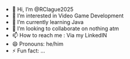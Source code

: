 - 👋 Hi, I’m @RClague2025
- 👀 I’m interested in Video Game Development
- 🌱 I’m currently learning Java
- 💞️ I’m looking to collaborate on nothing atm
- 📫 How to reach me : Via my LinkedIN
- 😄 Pronouns: he/him
- ⚡ Fun fact: ...

<!---
RClague2025/RClague2025 is a ✨ special ✨ repository because its `README.md` (this file) appears on your GitHub profile.
You can click the Preview link to take a look at your changes.
--->
